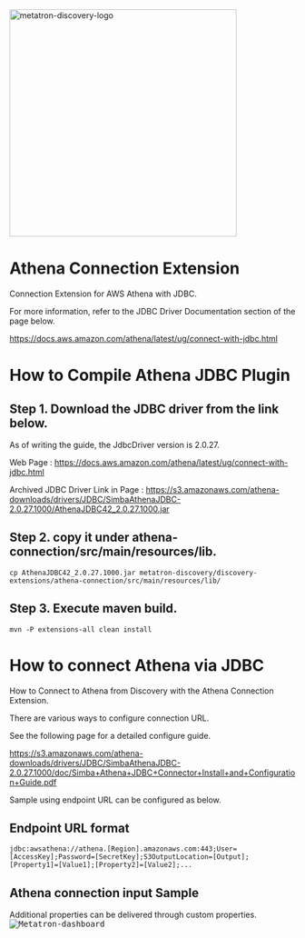 
<img title="logo-metatron" src="https://user-images.githubusercontent.com/6300003/44013820-f7647c96-9f02-11e8-8066-1c97f8b1662c.png" alt="metatron-discovery-logo" width="400px">

Athena Connection Extension
==================================
Connection Extension for AWS Athena with JDBC.

For more information, refer to the JDBC Driver Documentation section of the page below.

https://docs.aws.amazon.com/athena/latest/ug/connect-with-jdbc.html


How to Compile Athena JDBC Plugin
==================================
Step 1. Download the JDBC driver from the link below.
----------------------------------
As of writing the guide, the JdbcDriver version is 2.0.27.

Web Page : https://docs.aws.amazon.com/athena/latest/ug/connect-with-jdbc.html

Archived JDBC Driver Link in Page : https://s3.amazonaws.com/athena-downloads/drivers/JDBC/SimbaAthenaJDBC-2.0.27.1000/AthenaJDBC42_2.0.27.1000.jar


Step 2. copy it under athena-connection/src/main/resources/lib.
----------------------------------
```
cp AthenaJDBC42_2.0.27.1000.jar metatron-discovery/discovery-extensions/athena-connection/src/main/resources/lib/
``` 

Step 3. Execute maven build.
----------------------------------
```
mvn -P extensions-all clean install
``` 


How to connect Athena via JDBC
==================================
How to Connect to Athena from Discovery with the Athena Connection Extension.

There are various ways to configure connection URL.

See the following page for a detailed configure guide.

https://s3.amazonaws.com/athena-downloads/drivers/JDBC/SimbaAthenaJDBC-2.0.27.1000/doc/Simba+Athena+JDBC+Connector+Install+and+Configuration+Guide.pdf

Sample using endpoint URL can be configured as below.


Endpoint URL format
----------------------------------
```
jdbc:awsathena://athena.[Region].amazonaws.com:443;User=
[AccessKey];Password=[SecretKey];S3OutputLocation=[Output];
[Property1]=[Value1];[Property2]=[Value2];...
```

Athena connection input Sample
----------------------------------
Additional properties can be delivered through custom properties.
<kbd><img title="Metatron-dashboard" src="https://user-images.githubusercontent.com/3770446/72580050-2faeac00-391e-11ea-93cc-9d0422537bc0.png"></kbd><br />

